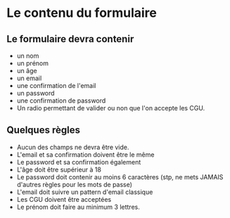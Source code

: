 # Le contenu du formulaire

## Le formulaire devra contenir

* un nom  
* un prénom  
* un âge  
* un email  
* une confirmation de l'email  
* un password  
* une confirmation de password  
* Un radio permettant de valider ou non que l'on accepte les CGU.  

## Quelques règles

* Aucun des champs ne devra être vide.  
* L'email et sa confirmation doivent être le même  
* Le password et sa confirmation également  
* L'âge doit être supérieur à 18  
* Le password doit contenir au moins 6 caractères (stp, ne mets JAMAIS d'autres règles pour les mots de passe)  
* L'email doit suivre un pattern d'email classique  
* Les CGU doivent être acceptées  
* Le prénom doit faire au minimum 3 lettres.

